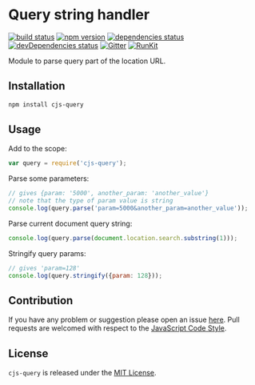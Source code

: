 Query string handler
====================

[![build status](https://img.shields.io/travis/cjssdk/query.svg?style=flat-square)](https://travis-ci.org/cjssdk/query)
[![npm version](https://img.shields.io/npm/v/cjs-query.svg?style=flat-square)](https://www.npmjs.com/package/cjs-query)
[![dependencies status](https://img.shields.io/david/cjssdk/query.svg?style=flat-square)](https://david-dm.org/cjssdk/query)
[![devDependencies status](https://img.shields.io/david/dev/cjssdk/query.svg?style=flat-square)](https://david-dm.org/cjssdk/query?type=dev)
[![Gitter](https://img.shields.io/badge/gitter-join%20chat-blue.svg?style=flat-square)](https://gitter.im/DarkPark/cjssdk)
[![RunKit](https://img.shields.io/badge/RunKit-try-yellow.svg?style=flat-square)](https://runkit.com/npm/cjs-query)


Module to parse query part of the location URL.


## Installation ##

```bash
npm install cjs-query
```


## Usage ##

Add to the scope:

```js
var query = require('cjs-query');
```

Parse some parameters:

```js
// gives {param: '5000', another_param: 'another_value'}
// note that the type of param value is string
console.log(query.parse('param=5000&another_param=another_value'));
```

Parse current document query string:

```js
console.log(query.parse(document.location.search.substring(1)));
```

Stringify query params:

```js
// gives 'param=128'
console.log(query.stringify({param: 128}));
```


## Contribution ##

If you have any problem or suggestion please open an issue [here](https://github.com/cjssdk/query/issues).
Pull requests are welcomed with respect to the [JavaScript Code Style](https://github.com/DarkPark/jscs).


## License ##

`cjs-query` is released under the [MIT License](license.md).
